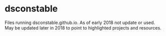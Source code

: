 # dsconstable
Files running dsconstable.github.io. As of early 2018 not update or used.
May be updated later in 2018 to point to highlighted projects and resources.

